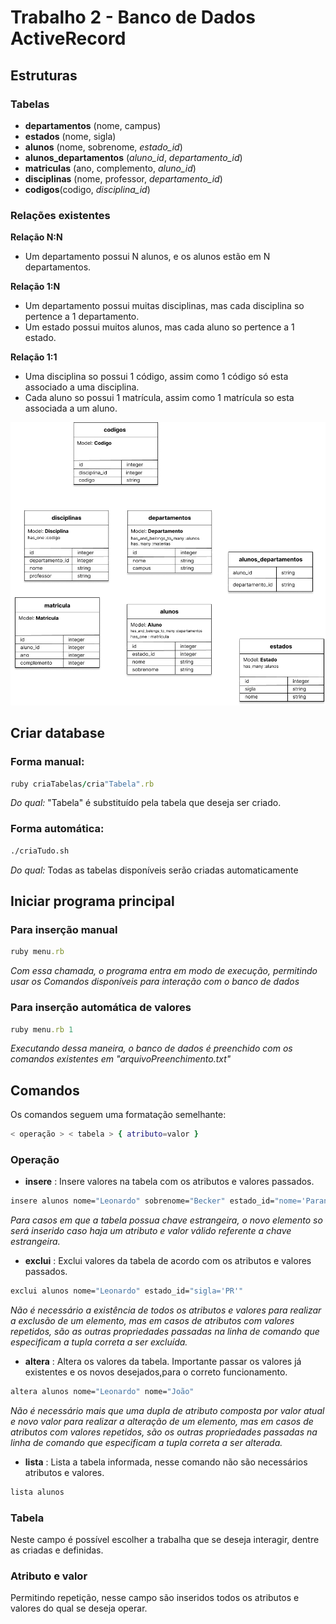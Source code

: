 # Trabalho 2 - Banco de Dados ActiveRecord

## Estruturas

### Tabelas

* **departamentos** (nome, campus)
* **estados** (nome, sigla)
* **alunos** (nome, sobrenome, *estado_id*)
* **alunos_departamentos** (*aluno_id*, *departamento_id*)
* **matriculas** (ano, complemento, *aluno_id*)
* **disciplinas** (nome, professor, *departamento_id*)
* **codigos**(codigo, *disciplina_id*)

### Relações existentes

**Relação N:N**   

* Um departamento possui N alunos, e os alunos estão em N departamentos.

**Relação 1:N**   

* Um departamento possui muitas disciplinas, mas cada disciplina so pertence a 1 departamento.
* Um estado possui muitos alunos, mas cada aluno so pertence a 1 estado.

**Relação 1:1**   

* Uma disciplina so possui 1 código, assim como 1 código só esta associado a uma disciplina.
* Cada aluno so possui 1 matrícula, assim como 1 matrícula so esta associada a um aluno.     

![](./images/diagram.png)

## Criar database

### Forma manual:

~~~ruby
ruby criaTabelas/cria"Tabela".rb
~~~
_Do qual:_ "Tabela" é substituído pela tabela que deseja ser criado.

### Forma automática:
~~~bash
./criaTudo.sh
~~~
_Do qual:_ Todas as tabelas disponíveis serão criadas automaticamente


## Iniciar programa principal

### Para inserção manual

~~~ruby
ruby menu.rb
~~~
_Com essa chamada, o programa entra em modo de execução, permitindo usar os Comandos disponíveis para interação com o banco de dados_

### Para inserção automática de valores
~~~ruby
ruby menu.rb 1
~~~
_Executando dessa maneira, o banco de dados é preenchido com os comandos existentes em "arquivoPreenchimento.txt"_


## Comandos
Os comandos seguem uma formatação semelhante:
~~~bash
< operação > < tabela > { atributo=valor }
~~~

### Operação
* **insere** : Insere valores na tabela com os atributos e valores passados.
~~~bash
insere alunos nome="Leonardo" sobrenome="Becker" estado_id="nome='Parana'"
~~~
*Para casos em que a tabela possua chave estrangeira, o novo elemento so será inserido caso haja um atributo e valor válido referente a chave estrangeira.*  

* **exclui** : Exclui valores da tabela de acordo com os atributos e valores passados.
~~~bash
exclui alunos nome="Leonardo" estado_id="sigla='PR'"
~~~
*Não é necessário a existência de todos os atributos e valores para realizar a exclusão de um elemento, mas em casos de atributos com valores repetidos, são as outras propriedades passadas na linha de comando que especificam a tupla correta a ser excluída.*

* **altera** : Altera os valores da tabela. Importante passar os valores já existentes e os novos desejados,para o correto funcionamento.
~~~bash
altera alunos nome="Leonardo" nome="João"
~~~ 
*Não é necessário mais que uma dupla de atributo composta por valor atual e novo valor para realizar a alteração de um elemento, mas em casos de atributos com valores repetidos, são os outras propriedades passadas na linha de comando que especificam a tupla correta a ser alterada.*   
* **lista** : Lista a tabela informada, nesse comando não são necessários atributos e valores.
~~~bash
lista alunos
~~~

### Tabela
Neste campo é possível escolher a trabalha que se deseja interagir, dentre as criadas e definidas.

### Atributo e valor
Permitindo repetição, nesse campo são inseridos todos os atributos e valores do qual se deseja operar.

